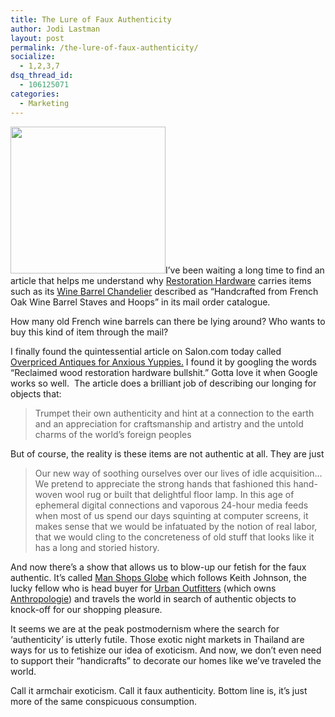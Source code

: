 ```yaml
---
title: The Lure of Faux Authenticity
author: Jodi Lastman
layout: post
permalink: /the-lure-of-faux-authenticity/
socialize:
  - 1,2,3,7
dsq_thread_id:
  - 106125071
categories:
  - Marketing
---
```

<a rel="attachment wp-att-2514" href="http://hypenotic.com/meaning-fulmarketing/2513/the-lure-of-faux-authenticity/attachment/screen-shot-2010-06-10-at-12-16-27-pm"><img class="alignleft size-full wp-image-2514" title="Screen shot 2010-06-10 at 12.16.27 PM" src="http://hypenotic.com/wordpress/wp-content/uploads/2010/06/Screen-shot-2010-06-10-at-12.16.27-PM.png" alt="" width="248" height="235" /></a>I&#8217;ve been waiting a long time to find an article that helps me understand why [Restoration Hardware][1] carries items such as its [Wine Barrel Chandelier][2] described as &#8220;Handcrafted from French Oak Wine Barrel Staves and Hoops&#8221; in its mail order catalogue.

How many old French wine barrels can there be lying around? Who wants to buy this kind of item through the mail?

I finally found the quintessential article on Salon.com today called [Overpriced Antiques for Anxious Yuppies.][3] I found it by googling the words &#8220;Reclaimed wood restoration hardware bullshit.&#8221; Gotta love it when Google works so well.  The article does a brilliant job of describing our longing for objects that:

> Trumpet their own authenticity and hint at a connection to the earth and an appreciation for craftsmanship and artistry and the untold charms of the world&#8217;s foreign peoples

But of course, the reality is these items are not authentic at all. They are just

> Our new way of soothing ourselves over our lives of idle acquisition&#8230;We pretend to appreciate the strong hands that fashioned this hand-woven wool rug or built that delightful floor lamp. In this age of ephemeral digital connections and vaporous 24-hour media feeds when most of us spend our days squinting at computer screens, it makes sense that we would be infatuated by the notion of real labor, that we would cling to the concreteness of old stuff that looks like it has a long and storied history.

And now there&#8217;s a show that allows us to blow-up our fetish for the faux authentic. It&#8217;s called [Man Shops Globe][4] which follows Keith Johnson, the lucky fellow who is head buyer for [Urban Outfitters][5] (which owns [Anthropologie][6]) and travels the world in search of authentic objects to knock-off for our shopping pleasure.

It seems we are at the peak postmodernism where the search for &#8216;authenticity&#8217; is utterly futile. Those exotic night markets in Thailand are ways for us to fetishize our idea of exoticism. And now, we don&#8217;t even need to support their &#8220;handicrafts&#8221; to decorate our homes like we&#8217;ve traveled the world.

Call it armchair exoticism. Call it faux authenticity. Bottom line is, it&#8217;s just more of the same conspicuous consumption.

 [1]: http://www.restorationhardware.com/rh/index.jsp
 [2]: http://www.restorationhardware.com/rh/catalog/product/product.jsp?productId=prod1593088
 [3]: http://www.salon.com/entertainment/tv/review/2009/10/07/man_shops_globe
 [4]: http://www.sundancechannel.com/man-shops-globe/
 [5]: http://www.urbanoutfitters.com/urban/index.jsp
 [6]: http://www.anthropologie.com/anthro/e4x/i18n.jsp;jsessionid=AA73CD8281CF62B46EB10BBC8CD6124B.app46-node2?_requestid=38512